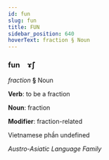 ```yaml
---
id: fun
slug: fun
title: FUN
sidebar_position: 640
hoverText: fraction § Noun
---
```


### fun&emsp;<span kind="abugida">ɤ̃ʃ</span>

*fraction* **§** Noun

**Verb**: to be a fraction

**Noun**: fraction

**Modifier**: fraction-related

Vietnamese phần undefined

*Austro-Asiatic Language Family*